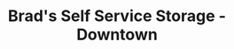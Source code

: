 ---
title: "Brad's Self Service Storage - Downtown"
url: /deer-lodge/brads-self-service-storage-downtown/
shop: storage rental
---